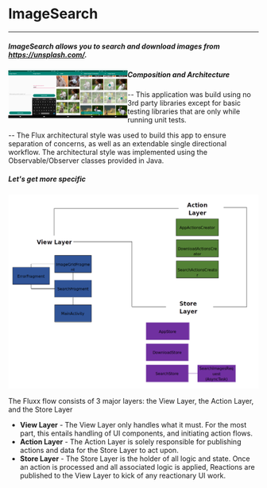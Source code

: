 # ImageSearch

------

##### ImageSearch allows you to search and download images from https://unsplash.com/.

<a href="url"><img src="https://github.com/ptmr3/image-search/blob/master/doc/Screenshot_1.png" align="left" width="48" ></a>
<a href="url"><img src="https://github.com/ptmr3/image-search/blob/master/doc/Screenshot_2.png" align="left" width="48" ></a>
<a href="url"><img src="https://github.com/ptmr3/image-search/blob/master/doc/Screenshot_3.png" align="left" width="48" ></a>
<a href="url"><img src="https://github.com/ptmr3/image-search/blob/master/doc/Screenshot_4.png" align="left" width="48" ></a>
<a href="url"><img src="https://github.com/ptmr3/image-search/blob/master/doc/Screenshot_5.png" align="left" width="48" ></a>

##### Composition and Architecture

--  This application was build using no 3rd party libraries except for basic
testing libraries that are only while running unit tests.

--  The Flux architectural style was used to build this app to ensure
  separation of concerns, as well as an extendable single directional workflow.
  The architectural style was implemented using the Observable/Observer classes provided in Java.


##### Let's get more specific

![ImageSearchArch](https://github.com/ptmr3/image-search/blob/master/doc/ImageSearchArch.png)



The Fluxx flow consists of 3 major layers: the View Layer, the Action Layer, and the Store Layer

- **View Layer** - The View Layer only handles what it must. For the most part, this entails
handling of UI components, and initiating action flows.
- **Action Layer** - The Action Layer is solely responsible for publishing
actions and data for the Store Layer to act upon.
- **Store Layer** -  The Store Layer is the holder of all logic and state.
Once an action is processed and all associated logic is applied, Reactions
are published to the View Layer to kick of any reactionary UI work.
